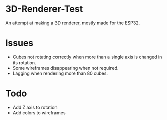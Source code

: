 # 3D-Renderer-Test
 An attempt at making a 3D renderer, mostly made for the ESP32.
# Issues
 - Cubes not rotating correctly when more than a single axis is changed in its rotation.
 - Some wireframes disappearing when not required.
 - Lagging when rendering more than 80 cubes.
# Todo
 - Add Z axis to rotation
 - Add colors to wireframes
